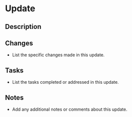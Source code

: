 # Update
## Description

## Changes
- List the specific changes made in this update.

## Tasks
- List the tasks completed or addressed in this update.

## Notes
- Add any additional notes or comments about this update.